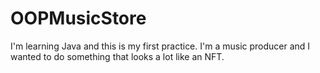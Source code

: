 # OOPMusicStore

I'm learning Java and this is my first practice. I'm a music producer and I wanted to do something that looks a lot like an NFT.
